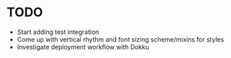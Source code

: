 TODO
====

* Start adding test integration
* Come up with vertical rhythm and font sizing scheme/mixins for styles
* Investigate deployment workflow with Dokku
